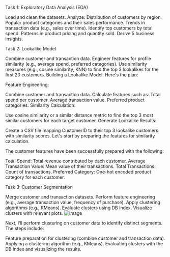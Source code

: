 Task 1: Exploratory Data Analysis (EDA)

Load and clean the datasets.
Analyze:
Distribution of customers by region.
Popular product categories and their sales performance.
Trends in transaction data (e.g., sales over time).
Identify top customers by total spend.
Patterns in product pricing and quantity sold.
Derive 5 business insights.

Task 2: Lookalike Model

Combine customer and transaction data.
Engineer features for profile similarity (e.g., average spend, preferred categories).
Use similarity measures (e.g., cosine similarity, KNN) to find the top 3 lookalikes for the first 20 customers.
 Building a Lookalike Model. Here's the plan:

Feature Engineering:

Combine customer and transaction data.
Calculate features such as:
Total spend per customer.
Average transaction value.
Preferred product categories.
Similarity Calculation:

Use cosine similarity or a similar distance metric to find the top 3 most similar customers for each target customer.
Generate Lookalike Results:

Create a CSV file mapping CustomerID to their top 3 lookalike customers with similarity scores.
Let's start by preparing the features for similarity calculation.

The customer features have been successfully prepared with the following:

Total Spend: Total revenue contributed by each customer.
Average Transaction Value: Mean value of their transactions.
Total Transactions: Count of transactions.
Preferred Category: One-hot encoded product category for each customer.

Task 3: Customer Segmentation

Merge customer and transaction datasets.
Perform feature engineering (e.g., average transaction value, frequency of purchase).
Apply clustering algorithms (e.g., KMeans).
Evaluate clusters using DB Index.
Visualize clusters with relevant plots.
![image](https://github.com/user-attachments/assets/87d1ae84-d963-494a-9bb4-e0566a0f8d20)

Next, I’ll perform clustering on customer data to identify distinct segments. The steps include:

Feature preparation for clustering (combine customer and transaction data).
Applying a clustering algorithm (e.g., KMeans).
Evaluating clusters with the DB Index and visualizing the results.
